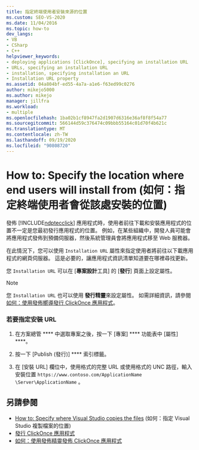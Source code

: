 ```yaml
---
title: 指定終端使用者安裝來源的位置
ms.custom: SEO-VS-2020
ms.date: 11/04/2016
ms.topic: how-to
dev_langs:
- VB
- CSharp
- C++
helpviewer_keywords:
- deploying applications [ClickOnce], specifying an installation URL
- URLs, specifying an installation URL
- installation, specifying installation an URL
- Installation URL property
ms.assetid: 04a804bf-ed55-4a7a-a1e6-f63ed99c0276
author: mikejo5000
ms.author: mikejo
manager: jillfra
ms.workload:
- multiple
ms.openlocfilehash: 1ba02b1cf8947fa2d1907d6316e36af8f8f54a77
ms.sourcegitcommit: 566144d59c376474c09bbb55164c01d70f4b621c
ms.translationtype: MT
ms.contentlocale: zh-TW
ms.lasthandoff: 09/19/2020
ms.locfileid: "90808720"
---
```

# <a name="how-to-specify-the-location-where-end-users-will-install-from"></a>How to: Specify the location where end users will install from (如何：指定終端使用者會從該處安裝的位置)

發佈 [!INCLUDE[ndptecclick](../deployment/includes/ndptecclick_md.md)] 應用程式時，使用者前往下載和安裝應用程式的位置不一定是您最初發行應用程式的位置。 例如，在某些組織中，開發人員可能會將應用程式發佈到預備伺服器，然後系統管理員會將應用程式移至 Web 服務器。

在此情況下，您可以使用 `Installation URL` 屬性來指定使用者將前往以下載應用程式的網頁伺服器。 這是必要的，讓應用程式資訊清單知道要在哪裡尋找更新。

您 `Installation URL` 可以在 [**專案設計**工具] 的 [**發行**] 頁面上設定屬性。

> [!NOTE]
> 您 `Installation URL` 也可以使用 **發行精靈**來設定屬性。 如需詳細資訊，請參閱 [如何：使用發佈嚮導發行 ClickOnce 應用程式](../deployment/how-to-publish-a-clickonce-application-using-the-publish-wizard.md)。

### <a name="to-specify-an-installation-url"></a>若要指定安裝 URL

1. 在方案總管 **** 中選取專案之後，按一下 [專案] **** 功能表中 [屬性] ****。

2. 按一下 [Publish (發行)] **** 索引標籤。

3. 在 [安裝 URL] 欄位中，使用格式的完整 URL 或使用格式的 UNC 路徑，輸入安裝位置 `https://www.contoso.com/ApplicationName` `\Server\ApplicationName` 。

## <a name="see-also"></a>另請參閱
- [How to: Specify where Visual Studio copies the files](../deployment/how-to-specify-where-visual-studio-copies-the-files.md) (如何：指定 Visual Studio 複製檔案的位置)
- [發行 ClickOnce 應用程式](../deployment/publishing-clickonce-applications.md)
- [如何：使用發佈精靈發佈 ClickOnce 應用程式](../deployment/how-to-publish-a-clickonce-application-using-the-publish-wizard.md)
